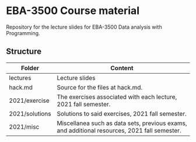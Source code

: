 # EBA-3500 Course material
Repository for the lecture slides for EBA-3500 Data analysis with Programming.

## Structure
| Folder             | Content |
| ---                | ---     |
| lectures           | Lecture slides |
| hack.md            | Source for the files at hack.md. |
| 2021/exercise      | The exercises associated with each lecture, 2021 fall semester. |
| 2021/solutions     | Solutions to said exercises, 2021 fall semester. |
| 2021/misc          | Miscellanea such as data sets, previous exams, and additional resources, 2021 fall semester. |
